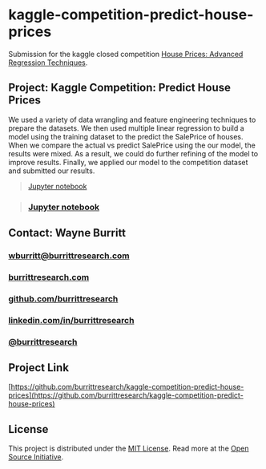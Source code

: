 # kaggle-competition-predict-house-prices

Submission for the kaggle closed competition [House Prices: Advanced Regression Techniques](https://www.kaggle.com/c/house-prices-advanced-regression-techniques/overview 'House Prices: Advanced Regression Techniques').

## Project: Kaggle Competition: Predict House Prices

We used a variety of data wrangling and feature engineering techniques to prepare the datasets. We then used multiple linear regression to build a model using the training dataset to the predict the SalePrice of houses. When we compare the actual vs predict SalePrice using the our model, the results were mixed. As a result, we could do further refining of the model to improve results. Finally, we applied our model to the competition dataset and submitted our results.
    
> [Jupyter notebook](https://github.com/burrittresearch/kaggle-competition-predict-house-prices/blob/master/kaggle-competition-predict-house-prices.ipynb 'Notebook')
    
> ### [Jupyter notebook](https://github.com/burrittresearch/restaurants-johnson-city/blob/master/restaurants-jc-notebook.ipynb 'Notebook')

## Contact: Wayne Burritt

### [wburritt@burrittresearch.com](mailto:wburritt@burrittresearch.com?subject=Info)  
### [burrittresearch.com](https://burrittresearch.com 'Burritt Research Website')  
### [github.com/burrittresearch](https://github.com/burrittresearch 'Burritt Research GitHub')  
### [linkedin.com/in/burrittresearch](https://www.linkedin.com/in/burrittresearch 'Burritt Research LinkedIn')
### [@burrittresearch](https://twitter.com/burrittresearch/ 'Burritt Research Twitter')

## Project Link
[https://github.com/burrittresearch/kaggle-competition-predict-house-prices](https://github.com/burrittresearch/kaggle-competition-predict-house-prices)

## License
This project is distributed under the [MIT License](https://github.com/burrittresearch/restaurants-johnson-city/blob/master/LICENSE.md 'MIT License'). Read more at the [Open Source Initiative](https://opensource.org/licenses/MIT 'Open Source Initiative').

